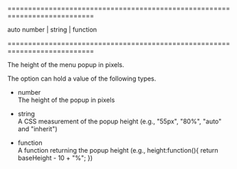 <!--**
/*-------------------------------------------
    Auto-generated file. Do not modify.
-------------------------------------------

**-->
===========================================================================
<!--default-->auto<!--/default-->
<!--type-->number | string | function<!--/type-->
===========================================================================

<!--shortDescription-->
The height of the menu popup in pixels.
<!--/shortDescription-->

<!--fullDescription-->
The option can hold a value of the following types.

- number  
The height of the popup in pixels

- string  
A CSS measurement of the popup height (e.g., "55px", "80%", "auto" and "inherit")

- function  
A function returning the popup height (e.g., height:function(){ return baseHeight - 10 + "%"; })


<!--/fullDescription-->